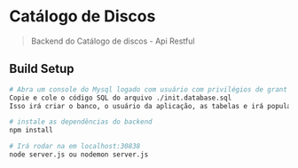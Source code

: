 # Catálogo de Discos

> Backend do Catálogo de discos - Api Restful

## Build Setup

``` bash
# Abra um console do Mysql logado com usuário com privilégios de grant
Copie e cole o código SQL do arquivo ./init.database.sql
Isso irá criar o banco, o usuário da aplicação, as tabelas e irá populá-las.

# instale as dependências do backend
npm install

# Irá rodar na em localhost:30838
node server.js ou nodemon server.js

```

